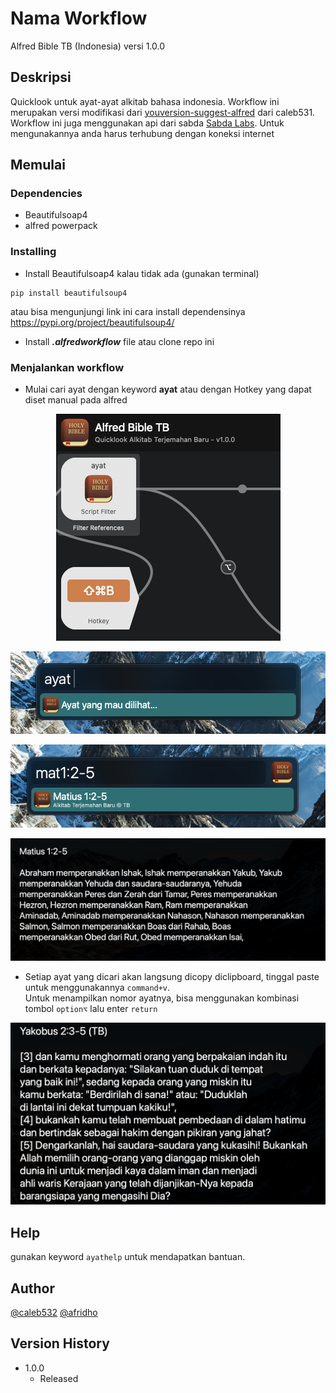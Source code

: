 # Nama Workflow

Alfred Bible TB (Indonesia)
versi 1.0.0

## Deskripsi

Quicklook untuk ayat-ayat alkitab bahasa indonesia. Workflow ini merupakan versi modifikasi dari [youversion-suggest-alfred](https://github.com/caleb531/youversion-suggest-alfred) dari caleb531. Workflow ini juga menggunakan api dari sabda [Sabda Labs](https://labs.sabda.org/API). Untuk mengunakannya anda harus terhubung dengan koneksi internet

## Memulai

### Dependencies

* Beautifulsoap4
* alfred powerpack

### Installing

* Install Beautifulsoap4 kalau tidak ada (gunakan terminal)
```
pip install beautifulsoup4
```
atau bisa mengunjungi link ini cara install dependensinya https://pypi.org/project/beautifulsoup4/
* Install ***.alfredworkflow*** file atau clone repo ini


### Menjalankan workflow

* Mulai cari ayat dengan keyword **ayat** atau dengan Hotkey yang dapat diset manual pada alfred


<p align="center">
  <img src="https://github.com/afridho/bible-terjemahan-baru/blob/master/screenshot1-a.png?raw=true">
</p>

<p align="center">
  <img src="https://github.com/afridho/bible-terjemahan-baru/blob/master/screenshot1.png?raw=true">
</p>

<p align="center">
  <img src="https://github.com/afridho/bible-terjemahan-baru/blob/master/screenshot2.png?raw=true">
</p>

<p align="center">
  <img src="https://github.com/afridho/bible-terjemahan-baru/blob/master/screenshot3.png?raw=true">
</p>

* Setiap ayat yang dicari akan langsung dicopy diclipboard, tinggal paste untuk menggunakannya `command+v`.  
Untuk menampilkan nomor ayatnya, bisa menggunakan kombinasi tombol `option⌥` lalu enter `return`

<p align="center">
  <img src="https://github.com/afridho/bible-terjemahan-baru/blob/master/screenshot4.png?raw=true">
</p>

## Help

gunakan keyword `ayathelp` untuk mendapatkan bantuan.

## Author

[@caleb532](https://github.com/caleb531/)
[@afridho](https://github.com/afridho/)

## Version History

* 1.0.0
    * Released